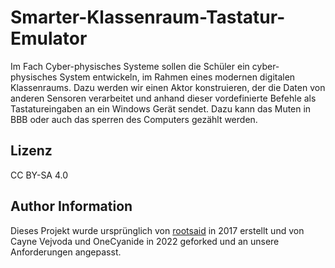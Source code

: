 # Smarter-Klassenraum-Tastatur-Emulator

Im Fach Cyber-physisches Systeme sollen die Schüler ein cyber-physisches System entwickeln, im Rahmen eines modernen digitalen Klassenraums. Dazu werden wir einen Aktor konstruieren, der die Daten von anderen Sensoren verarbeitet und anhand dieser vordefinierte Befehle als Tastatureingaben an ein Windows Gerät sendet. Dazu kann das Muten in BBB oder auch das sperren des Computers gezählt werden.

## Lizenz

CC BY-SA 4.0

## Author Information

Dieses Projekt wurde ursprünglich von [rootsaid](https://github.com/rootsaid) in 2017 erstellt und von Cayne Vejvoda und OneCyanide in 2022 geforked und an unsere Anforderungen angepasst.
